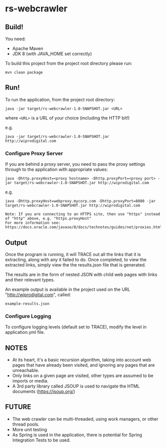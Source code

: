 # rs-webcrawler

## Build!
You need:
* Apache Maven
* JDK 8  (with JAVA_HOME set correctly)

To build this project from the project root directory please run:
    
    mvn clean package


## Run!

To run the application, from the project root directory:
    
    java -jar target/rs-webcrawler-1.0-SNAPSHOT.jar <URL>
    
where `<URL>` is a URL of your choice (including the HTTP bit!)

e.g.
    
    java -jar target/rs-webcrawler-1.0-SNAPSHOT.jar http://wiprodigital.com
    
### Configure Proxy Server

If you are behind a proxy server, you need to pass the proxy settings through to the application with appropriate values:

    
    java -Dhttp.proxyHost=<proxy hostname> -Dhttp.proxyPort=<proxy port> -jar target/rs-webcrawler-1.0-SNAPSHOT.jar http://wiprodigital.com


e.g.
    
    java -Dhttp.proxyHost=webproxy.mycorp.com -Dhttp.proxyPort=8080 -jar target/rs-webcrawler-1.0-SNAPSHOT.jar http://wiprodigital.com

    Note: If you are connecting to an HTTPS site, then use "https" instead of "http" above, e.g. "https.proxyHost"
    For more information see: https://docs.oracle.com/javase/8/docs/technotes/guides/net/proxies.html

## Output
Once the program is running, it will TRACE out all the links that it is extracting, along with any it failed to do.
Once completed, to view the extracted links, simply view the the results.json file that is generated.

The results are in the form of nested JSON with child web pages with links and their relevant types.


An example output is available in the project used on the URL "http://wiprodigital.com", called:

    example-results.json


### Configure Logging
To configure logging levels (default set to TRACE), modify the level in application.yml file.


## NOTES
* At its heart, it's a basic recursion algorithm, taking into account web pages that have already been visited, and ignoring any pages that are unreachable.
* Only <a> links on a given page are visited, other types are assumed to be imports or media.
* A 3rd party library called JSOUP is used to navigate the HTML documents (https://jsoup.org/)

## FUTURE
* The web crawler can be multi-threaded, using work managers, or other thread pools.
* More unit testing
* As Spring is used in the application, there is potential for Spring Integration Tests to be used.